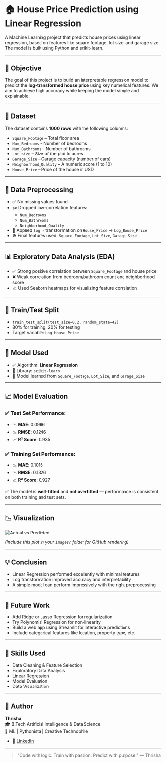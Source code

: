 # 🏠 House Price Prediction using Linear Regression

A Machine Learning project that predicts house prices using linear regression, based on features like square footage, lot size, and garage size. The model is built using Python and scikit-learn.

---

## 🎯 Objective

The goal of this project is to build an interpretable regression model to predict the **log-transformed house price** using key numerical features. We aim to achieve high accuracy while keeping the model simple and explainable.

---

## 📂 Dataset

The dataset contains **1000 rows** with the following columns:

- `Square_Footage` – Total floor area
- `Num_Bedrooms` – Number of bedrooms
- `Num_Bathrooms` – Number of bathrooms
- `Lot_Size` – Size of the plot in acres
- `Garage_Size` – Garage capacity (number of cars)
- `Neighborhood_Quality` – A numeric score (1 to 10)
- `House_Price` – Price of the house in USD

---

## 🧼 Data Preprocessing

- ✅ No missing values found
- ✂️ Dropped low-correlation features:
  - `Num_Bedrooms`
  - `Num_Bathrooms`
  - `Neighborhood_Quality`
- 🔄 Applied `log()` transformation on `House_Price` → `Log_House_Price`
- ⚙️ Final features used: `Square_Footage`, `Lot_Size`, `Garage_Size`

---

## 📊 Exploratory Data Analysis (EDA)

- ✅ Strong positive correlation between `Square_Footage` and house price
- ❌ Weak correlation from bedroom/bathroom count and neighborhood score
- 📈 Used Seaborn heatmaps for visualizing feature correlation

---

## 🔁 Train/Test Split

- `train_test_split(test_size=0.2, random_state=42)`
- 80% for training, 20% for testing
- Target variable: `Log_House_Price`

---

## 🤖 Model Used

- ✅ Algorithm: **Linear Regression**
- 🔧 Library: `scikit-learn`
- 🧠 Model learned from `Square_Footage`, `Lot_Size`, and `Garage_Size`

---

## 📈 Model Evaluation

### ✅ Test Set Performance:

- 📉 **MAE**: 0.0966  
- 📉 **RMSE**: 0.1246  
- 📈 **R² Score**: 0.935

### ✅ Training Set Performance:

- 📉 **MAE**: 0.1016  
- 📉 **RMSE**: 0.1326  
- 📈 **R² Score**: 0.927

✅ The model is **well-fitted** and **not overfitted** — performance is consistent on both training and test sets.

---

## 📉 Visualization

![Actual vs Predicted](![download](https://github.com/user-attachments/assets/c590197d-8cbf-4a7e-8ab9-b3a2e86fae31)
)

*(Include this plot in your `images/` folder for GitHub rendering)*

---

## 💡 Conclusion

- Linear Regression performed excellently with minimal features
- Log transformation improved accuracy and interpretability
- A simple model can perform impressively with the right preprocessing

---

## 🚀 Future Work

- Add Ridge or Lasso Regression for regularization
- Try Polynomial Regression for non-linearity
- Build a web app using Streamlit for interactive predictions
- Include categorical features like location, property type, etc.

---

## 🧠 Skills Used

- Data Cleaning & Feature Selection
- Exploratory Data Analysis
- Linear Regression
- Model Evaluation
- Data Visualization

---

## 💬 Author

**Thrisha**  
🎓 B.Tech Artificial Intelligence & Data Science  
👑 ML | Pythonista | Creative Technophile  

- 💼 [LinkedIn](https://www.linkedin.com/in/thrisha-s-299970266)

---

> "Code with logic. Train with passion. Predict with purpose." — Thrisha
